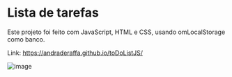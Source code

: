 # Lista de tarefas

Este projeto foi feito com JavaScript, HTML e CSS, usando omLocalStorage como banco.

Link: https://andraderaffa.github.io/toDoListJS/

![image](https://user-images.githubusercontent.com/100313347/182220177-68403a98-b9c1-4af3-a874-1aafd15e8d3b.png)
